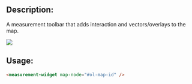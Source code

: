 <!--

@module measure-widget
@parent Home.components
@group measure-widget.props Properties

-->

## Description:

A measurement toolbar that adds interaction and vectors/overlays to the map.

<img src="static/img/components/measure-widget.png" />

## Usage:

```html
<measurement-widget map-node="#ol-map-id" />
```
